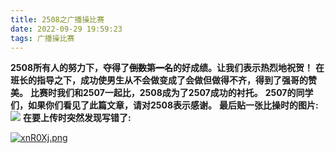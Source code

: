 ```yaml
---
title: 2508之广播操比赛
date: 2022-09-29 19:59:23
tags: 广播操比赛
---
```


**2508所有人的努力下，夺得了~~倒数第一名~~的好成绩。让我们表示热烈地祝贺！**
**在班长的指导之下，成功使男生从不会做变成了会做但做得不齐，得到了强哥的赞美。**
**比赛时我们和2507一起比，2508成为了2507成功的衬托。**
**2507的同学们，如果你们看见了此篇文章，请对2508表示感谢。**
**最后贴一张比操时的图片:**
![](https://pic.imgdb.cn/item/638010b616f2c2beb1fec129.jpg)
**在要上传时突然发现写错了:**

[![xnR0Xj.png](https://s1.ax1x.com/2022/09/29/xnR0Xj.png)](https://imgse.com/i/xnR0Xj)

